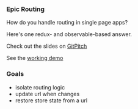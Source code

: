 ### Epic Routing

How do you handle routing in single page apps?

Here's one redux- and observable-based answer.

Check out the slides on [GitPitch](https://gitpitch.com/rrcobb/epic-routing/master?grs=github)

See the [working demo](https://epic-routing-eunaqbbiei.now.sh)

### Goals
- isolate routing logic
- update url when  changes
- restore store state from a url
